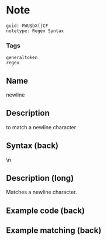 # Note
```
guid: FWU$bX(|CF
notetype: Regex Syntax
```

### Tags
```
generaltoken
regex
```

## Name
newline

## Description
to match a newline character

## Syntax (back)
<div>
  \n
</div>

## Description (long)
Matches a newline character.

## Example code (back)


## Example matching (back)

